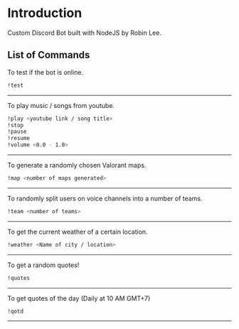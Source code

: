 # Introduction

Custom Discord Bot built with NodeJS by Robin Lee.

## List of Commands

To test if the bot is online.
```bash
!test
```
-----
To play music / songs from youtube.
```bash
!play <youtube link / song title>
!stop
!pause
!resume
!volume <0.0 - 1.0>
```
-----
To generate a randomly chosen Valorant maps.
```bash
!map <number of maps generated>
```
-----
To randomly split users on voice channels into a number of teams.
```bash
!team <number of teams>
```
-----
To get the current weather of a certain location.
```bash
!weather <Name of city / location>
```
-----
To get a random quotes!
```bash
!quotes
```
-----
To get quotes of the day (Daily at 10 AM GMT+7)
```bash
!qotd
```
-----